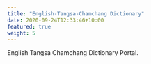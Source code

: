 ```yaml
---
title: "English-Tangsa-Chamchang Dictionary"
date: 2020-09-24T12:33:46+10:00
featured: true
weight: 5
---
```


English Tangsa Chamchang Dictionary Portal.

